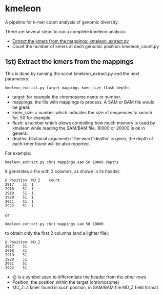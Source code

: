 # kmeleon

A pipeline for k-mer count analysis of genomic diversity.

There are several steps to run a complete kmeleon analysis:
* [Extract the kmers from the mappings: kmeleon_extract.py](https://github.com/eead-csic-compbio/kmeleon#1st-extract-the-kmers-from-the-mappings)
* Count the number of kmers at each genomic position: kmeleon_count.py

## 1st) Extract the kmers from the mappings

This is done by running the script kmeleon_extract.py and the next parameters:


`kmeleon_extract.py target mappings kmer_size flush depths`

- target: for example the chromosome name or number.
- mappings: the file with mappings to process. A SAM or BAM file would be great.
- kmer_size: a number which indicates the size of sequences to search for. 50 for example.
- flush: a number which allows controlling how much memory is used by kmeleon while reading the SAM/BAM file. 10000 or 20000 is ok in general.
- depths: (Optional argument) if the word 'depths' is given, the depth of each kmer found will be also reported.

For example:

`kmeleon_extract.py chr1 mappings.sam 50 10000 depths`

it generates a file with 3 columns, as shown in its header:

```
@ Position	MD_Z	count
2917	51	1
2918	51	1
2919	51	1
2920	51	1
2921	51	1
2922	51	1
```

or

`kmeleon_extract.py chr1 mappings.sam 50 10000`

to obtain only the first 2 columns (and a lighter file):

```
@ Position	MD_Z
2917	51
2918	51
2919	51
2920	51
2921	51
2922	51
```

* @ is a symbol used to differentiate the header from the other rows
* Position: the position within the target (chromosome)
* MD_Z: a kmer found in such position, in SAM/BAM file MD_Z field format
